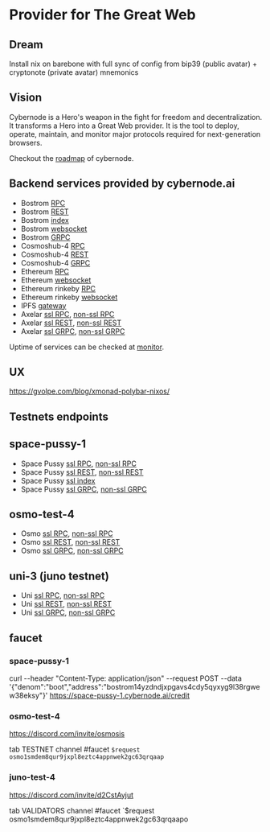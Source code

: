 # Provider for The Great Web

## Dream

Install nix on barebone with full sync of config from bip39 (public avatar) + cryptonote (private avatar) mnemonics

## Vision

Cybernode is a Hero's weapon in the fight for freedom and decentralization. It transforms a Hero into a Great Web provider. It is the tool to deploy, operate, maintain, and monitor major protocols required for next-generation browsers.

Checkout the [roadmap](./roadmap.md) of cybernode.

## Backend services provided by cybernode.ai

- Bostrom [RPC](https://rpc.bostrom.cybernode.ai:443)
- Bostrom [REST](https://lcd.bostrom.cybernode.ai:443)
- Bostrom [index](https://index.bostrom.cybernode.ai)
- Bostrom [websocket](wss://rpc.bostrom.cybernode.ai/websocket)
- Bostrom [GRPC](https://grpc.bostrom.cybernode.ai:1443)
- Cosmoshub-4 [RPC](https://rpc.cosmoshub-4.cybernode.ai:443)
- Cosmoshub-4 [REST](https://lcd.cosmoshub-4.cybernode.ai)
- Cosmoshub-4 [GRPC](https://grpc.cosmoshub-4.cybernode.ai:1443)
- Ethereum [RPC](https://rpc.ethereum.cybernode.ai)
- Ethereum [websocket](wss://ws.ethereum.cybernode.ai)
- Ethereum rinkeby [RPC](https://rpc-rinkeby.ethereum.cybernode.ai)
- Ethereum rinkeby [websocket](wss://ws-rinkeby.ethereum.cybernode.ai)
- IPFS [gateway](https://gateway.ipfs.cybernode.ai)
- Axelar [ssl RPC](https://rpc.axelar-dojo-1.cybernode.ai:443), [non-ssl RPC](http://rpc.axelar-dojo-1.cybernode.ai:26657)
- Axelar [ssl REST](https://lcd.axelar-dojo-1.cybernode.ai:443), [non-ssl REST](http://lcd.axelar-dojo-1.cybernode.ai:26317)
- Axelar [ssl GRPC](https://grpc.axelar-dojo-1.cybernode.ai:1443), [non-ssl GRPC](http://grpc.axelar-dojo-1.cybernode.ai:26090)

Uptime of services can be checked at [monitor](https://cybernode.ai).

## UX
https://gvolpe.com/blog/xmonad-polybar-nixos/

## Testnets endpoints
## space-pussy-1

- Space Pussy [ssl RPC](https://rpc.space-pussy-1.cybernode.ai:443), [non-ssl RPC](http://rpc.space-pussy-1.cybernode.ai:26657)
- Space Pussy [ssl REST](https://lcd.space-pussy-1.cybernode.ai:443/swagger/), [non-ssl REST](http://lcd.space-pussy-1.cybernode.ai:26317/swagger/)
- Space Pussy [ssl index](https://index.space-pussy-1.cybernode.ai:443)
- Space Pussy [ssl GRPC](https://grpc.space-pussy-1.cybernode.ai:1443), [non-ssl GRPC](http://grpc.space-pussy-1.cybernode.ai:26090)

## osmo-test-4

- Osmo [ssl RPC](https://rpc.osmo-test-4.cybernode.ai:443), [non-ssl RPC](http://rpc.osmo-test-4.cybernode.ai:26657)
- Osmo [ssl REST](https://lcd.osmo-test-4.cybernode.ai:443/swagger/), [non-ssl REST](http://lcd.osmo-test-4.cybernode.ai:26317/swagger/)
- Osmo [ssl GRPC](https://grpc.osmo-test-4.cybernode.ai:1443), [non-ssl GRPC](http://grpc.osmo-test-4.cybernode.ai:26090)

## uni-3 (juno testnet)

- Uni [ssl RPC](https://rpc.uni-3.cybernode.ai:443), [non-ssl RPC](http://rpc.uni-3.cybernode.ai:26657)
- Uni [ssl REST](https://lcd.uni-3.cybernode.ai:443), [non-ssl REST](http://lcd.uni-3.cybernode.ai:26317)
- Uni [ssl GRPC](https://grpc.uni-3.cybernode.ai:1443), [non-ssl GRPC](http://grpc.uni-3.cybernode.ai:26090)

## faucet

### space-pussy-1

curl --header "Content-Type: application/json"   --request POST   --data '{"denom":"boot","address":"bostrom14yzdndjxpgavs4cdy5qyxyg9l38rgwew38eksy"}'   https://space-pussy-1.cybernode.ai/credit

### osmo-test-4

https://discord.com/invite/osmosis

tab TESTNET channel #faucet `$request osmo1smdem8qur9jxpl8eztc4appnwek2gc63qrqaap`

### juno-test-4

https://discord.com/invite/d2CstAyjut

tab VALIDATORS channel #faucet `$request osmo1smdem8qur9jxpl8eztc4appnwek2gc63qrqaapo
